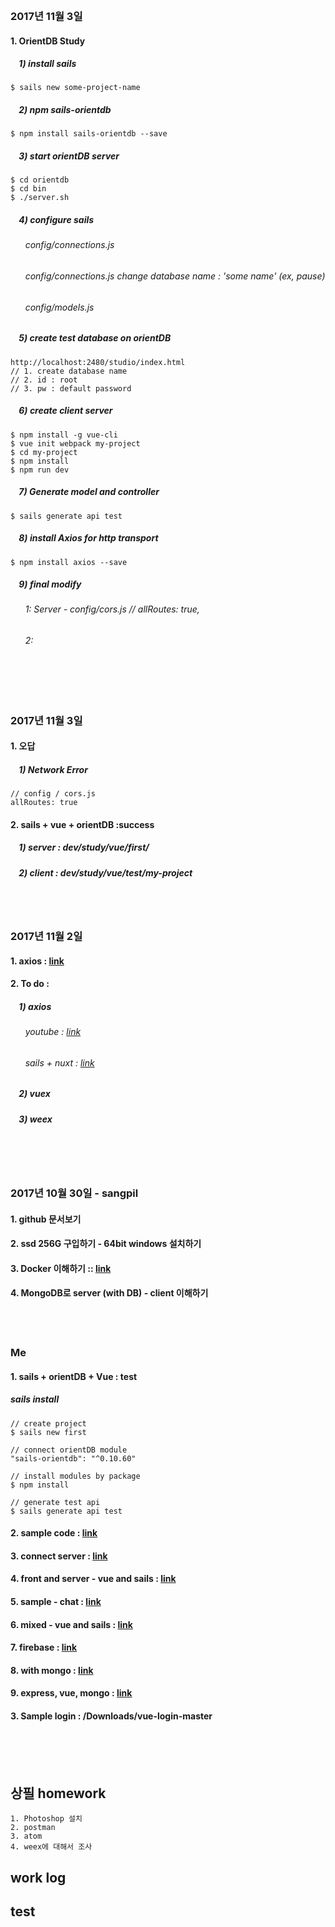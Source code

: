 <br/>
<br/>
<br/>
&nbsp;&nbsp;&nbsp;


### 2017년 11월 3일
#### 1. OrientDB Study 
##### &nbsp;&nbsp;&nbsp; 1) install sails
```
$ sails new some-project-name
```
##### &nbsp;&nbsp;&nbsp; 2) npm sails-orientdb
```
$ npm install sails-orientdb --save  
```
##### &nbsp;&nbsp;&nbsp; 3) start orientDB server
```
$ cd orientdb
$ cd bin
$ ./server.sh
```
##### &nbsp;&nbsp;&nbsp; 4) configure sails
###### &nbsp;&nbsp;&nbsp;&nbsp;&nbsp; config/connections.js
###### &nbsp;&nbsp;&nbsp;&nbsp;&nbsp; config/connections.js  change database name : 'some name' (ex, pause)
###### &nbsp;&nbsp;&nbsp;&nbsp;&nbsp; config/models.js

##### &nbsp;&nbsp;&nbsp; 5) create test database on orientDB 
```
http://localhost:2480/studio/index.html
// 1. create database name
// 2. id : root
// 3. pw : default password
```

##### &nbsp;&nbsp;&nbsp; 6) create client server
```
$ npm install -g vue-cli
$ vue init webpack my-project
$ cd my-project
$ npm install
$ npm run dev
```
##### &nbsp;&nbsp;&nbsp; 7) Generate model and controller
```
$ sails generate api test
```
##### &nbsp;&nbsp;&nbsp; 8) install Axios for http transport
```
$ npm install axios --save
```
##### &nbsp;&nbsp;&nbsp; 9) final modify
###### &nbsp;&nbsp;&nbsp;&nbsp;&nbsp; 1: Server - config/cors.js // allRoutes: true,
###### &nbsp;&nbsp;&nbsp;&nbsp;&nbsp; 2: 



<br/>
<br/>
<br/>

### 2017년 11월 3일
#### 1. 오답 
##### &nbsp;&nbsp;&nbsp; 1) Network Error
```
// config / cors.js
allRoutes: true
```
#### 2. sails + vue + orientDB :success
##### &nbsp;&nbsp;&nbsp; 1) server : dev/study/vue/first/
##### &nbsp;&nbsp;&nbsp; 2) client : dev/study/vue/test/my-project

<br/>
<br/>



### 2017년 11월 2일  
#### 1. axios : [link](https://alligator.io/vuejs/rest-api-axios/)
#### 2. To do :

##### &nbsp;&nbsp;&nbsp; 1) axios
###### &nbsp;&nbsp;&nbsp;&nbsp;&nbsp; youtube : [link](https://www.youtube.com/watch?v=REqu-nKek-o)
###### &nbsp;&nbsp;&nbsp;&nbsp;&nbsp; sails + nuxt : [link](https://github.com/AngelMunoz/sails-nuxt)


##### &nbsp;&nbsp;&nbsp; 2) vuex

##### &nbsp;&nbsp;&nbsp; 3) weex



<br/>
<br/>
<br/>




### 2017년 10월 30일 - sangpil
#### 1. github 문서보기
#### 2. ssd 256G 구입하기 - 64bit windows 설치하기
#### 3. Docker 이해하기 :: [link](https://subicura.com/2017/01/19/docker-guide-for-beginners-2.html)
#### 4. MongoDB로 server (with DB) - client 이해하기

<br/>
<br/>

### Me 
#### 1. sails + orientDB + Vue : test
##### sails install
```
// create project
$ sails new first

// connect orientDB module
"sails-orientdb": "^0.10.60"

// install modules by package
$ npm install

// generate test api
$ sails generate api test
```


#### 2. sample code : [link](http://blog.storyg.co/vue-js-posts/todos-tutorial)
#### 3. connect server : [link](https://alligator.io/vuejs/rest-api-axios/)
#### 4. front and server - vue and sails : [link](https://github.com/ndabAP/vue-sails-example)
#### 5. sample - chat : [link](https://github.com/davidfigueroar9/chat-vue-sails)
#### 6. mixed - vue and sails : [link](https://github.com/juliandavidmr/Template-SailsJS-Vue)
#### 7. firebase : [link](https://github.com/denismars/hackernews)
#### 8. with mongo : [link](https://github.com/sunshine824/News-Movies)
#### 9. express, vue, mongo : [link](https://github.com/Yicoding/vue-node-express-mysql-mongodb)



#### 3. Sample login : /Downloads/vue-login-master




<br/>
<br/>
<br/>

## 상필 homework
```
1. Photoshop 설치
2. postman
3. atom
4. weex에 대해서 조사
```


## work log
## test
